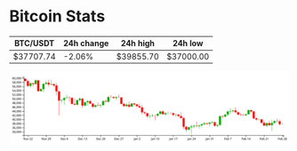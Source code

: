 # Bitcoin Stats

BTC/USDT|24h change|24h high|24h low|
|---|---|---|---|
|$37707.74|-2.06%|$39855.70|$37000.00|

<img src="./chart.svg">

